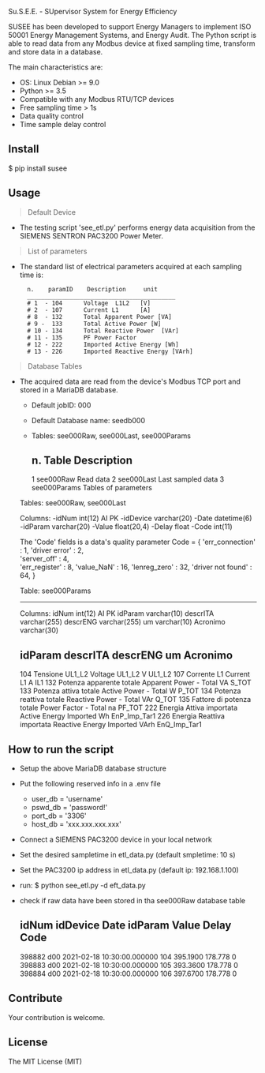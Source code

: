 Su.S.E.E. - SUpervisor System for Energy Efficiency

SUSEE has been developed to support Energy Managers to implement ISO 50001 Energy Management Systems, and Energy Audit.
The Python script is able to read data from any Modbus device at fixed sampling time, transform and store data in a database. 

The main characteristics are:
- OS: Linux Debian >= 9.0
- Python >= 3.5
- Compatible with any Modbus RTU/TCP devices 
- Free sampling time > 1s
- Data quality control
- Time sample delay control

Install
------------
$ pip install susee

Usage
-----------
>Default Device
- The testing script 'see_etl.py' performs energy data acquisition from the SIEMENS SENTRON PAC3200 Power Meter.

>List of parameters 
- The standard list of electrical parameters acquired at each sampling time is:
        
        n.    paramID    Description     unit
        __________________________________________
        # 1  - 104      Voltage  L1L2   [V]
        # 2  - 107      Current L1      [A]
        # 8  - 132      Total Apparent Power [VA]
        # 9 -  133      Total Active Power [W]
        # 10 - 134      Total Reactive Power  [VAr]
        # 11 - 135      PF Power Factor
        # 12 - 222      Imported Active Energy [Wh]
        # 13 - 226      Imported Reactive Energy [VArh]


>Database Tables
- The acquired data are read from the device's Modbus TCP port and stored in a MariaDB database.
  - Default jobID: 000 
  - Default Database name: seedb000
  - Tables: see000Raw, see000Last, see000Params



    n.   Table          Description
    ------------------------------------------------
    1   see000Raw      Read data 
    2   see000Last     Last sampled data
    3   see000Params   Tables of parameters    



  Tables: see000Raw, see000Last
  
    Columns:
    -idNum int(12) AI PK 
    -idDevice varchar(20) 
    -Date datetime(6) 
    -idParam varchar(20) 
    -Value float(20,4) 
    -Delay float 
    -Code int(11)
    
    The 'Code' fields is a data's quality parameter
    Code = {
          'err_connection'    :  1,
          'driver error'      :  2,    
          'server_off'        :  4,   
          'err_register'      :  8,
          'value_NaN'         :  16,
          'lenreg_zero'       :  32,
          'driver not found'  :  64,
          }

  Table: see000Params
  - --------------------------------
    Columns:
            idNum int(12) AI PK 
            idParam varchar(10) 
            descrITA varchar(255) 
            descrENG varchar(255) 
            um varchar(10) 
            Acronimo varchar(30)

    idParam  descrITA                    descrENG        um    Acronimo
    -------------------------------------------------------------------------
    104	  Tensione UL1_L2	            Voltage UL1_L2	V	UL1_L2
    107	  Corrente L1	                Current L1	A	IL1
    132	  Potenza apparente totale	    Apparent Power  - Total	VA	S_TOT
    133	  Potenza attiva totale     	Active Power  - Total	W	P_TOT
    134	  Potenza reattiva totale	    Reactive Power  - Total	VAr	Q_TOT
    135	  Fattore di potenza totale	    Power Factor  - Total	na	PF_TOT
    222	  Energia Attiva importata	    Active Energy Imported 	Wh	EnP_Imp_Tar1
    226	  Energia Reattiva importata	Reactive Energy Imported	VArh	EnQ_Imp_Tar1
                            

How to run the script
-------------------------------
- Setup the above MariaDB database structure
- Put the following reserved info in a .env file 
  - user_db = 'username' 
  - pswd_db = 'password!'
  - port_db = '3306' 
  - host_db = 'xxx.xxx.xxx.xxx'
- Connect a SIEMENS PAC3200 device in your local network
- Set the desired sampletime in etl_data.py (default smpletime: 10 s)
- Set the PAC3200 ip address in etl_data.py (default ip: 192.168.1.100)
- run: 
    $ python see_etl.py -d eft_data.py
- check if raw data have been stored in tha see000Raw database table


    idNum   idDevice    Date                         idParam     Value       Delay   Code
    -----------------------------------------------------------------------------------------
    398882	d00	        2021-02-18 10:30:00.000000	104	     395.1900	178.778	0
    398883	d00	        2021-02-18 10:30:00.000000	105	     393.3600	178.778	0
    398884	d00	        2021-02-18 10:30:00.000000	106	     397.6700	178.778	0


Contribute
--------------
Your contribution is welcome. 

License
-------------
The MIT License (MIT)
